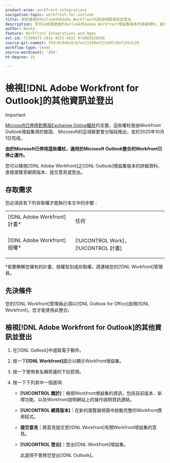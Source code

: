 ```yaml
---
product-area: workfront-integrations
navigation-topic: workfront-for-outlook
title: 檢視適用於Outlook的Adobe Workfront的其他相關資訊並登出
description: 您可以檢視適用於Outlook的Adobe Workfront增益集版本的詳細資料、直接導覽至網頁版本、提交意見或登出。
author: Becky
feature: Workfront Integrations and Apps
exl-id: f2200d71-c81e-4b15-b631-07e08562609b
source-git-commit: 793c8c940c8cb7ac53169edf21ddf28af2554120
workflow-type: tm+mt
source-wordcount: '254'
ht-degree: 2%

---
```


# 檢視[!DNL Adobe Workfront for Outlook]的其他資訊並登出

>[!IMPORTANT]
>
>[Microsoft已停用對舊版Exchange Online權杖](https://learn.microsoft.com/en-us/office/dev/add-ins/outlook/faq-nested-app-auth-outlook-legacy-tokens)的支援，這些權杖是由Workfront Outlook增益集用於驗證。 Microsoft的這項變更會分階段推出，並於2025年10月1日完成。
>
>**由於Microsoft已停用這些權杖，適用於Microsoft Outlook整合的Workfront已停止運作。**

您可以檢視[!DNL Adobe Workfront]之[!DNL Outlook]增益集版本的詳細資料、直接瀏覽至網頁版本、提交意見或登出。

## 存取需求

您必須具有下列存取權才能執行本文中的步驟：

<table style="table-layout:auto"> 
 <col> 
 <col> 
 <tbody> 
  <tr> 
   <td role="rowheader">[!DNL Adobe Workfront] 計畫*</td> 
   <td> <p>任何</p> </td> 
  </tr> 
  <tr> 
   <td role="rowheader">[!DNL Adobe Workfront] 授權*</td> 
   <td> <p>[!UICONTROL Work]， [!UICONTROL 計畫]</p> </td> 
  </tr> 
 </tbody> 
</table>

&#42;若要瞭解您擁有的計畫、授權型別或存取權，請連絡您的[!DNL Workfront]管理員。

## 先決條件

您的[!DNL Workfront]管理員必須以[!DNL Outlook for Office]啟用[!DNL Workfront]，您才能使用此整合。

## 檢視[!DNL Adobe Workfront for Outlook]的其他資訊並登出

1. 在[!DNL Outlook]中選取電子郵件。
1. 按一下&#x200B;**[!DNL Workfront]**&#x200B;圖示以顯示Workfront增益集。
1. 按一下使用者名稱旁邊的下拉箭頭。

1. 按一下下列其中一個選項:

   * **[!UICONTROL 關於]：**&#x200B;檢視Workfront增益集的資訊，包括目前版本、新增功能，以及Workfront說明網站上的操作說明資訊連結。
   * **[!UICONTROL 網頁版本]：**&#x200B;在新的瀏覽器視窗中啟動完整的Workfront應用程式。
   * **提交意見：**&#x200B;將意見提交至[!DNL Workfront]有關Workfront增益集的意見。
   * **[!UICONTROL 登出]：**&#x200B;登出[!DNL Workfront]增益集。

     此選項不會將您登出[!DNL Outlook]。
